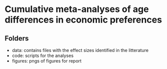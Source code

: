 # Cumulative meta-analyses of age differences in economic preferences
 ## Folders
 - data: contains files with the effect sizes identified in the litterature
 - code: scripts for the analyses
 - figures: pngs of figures for report
